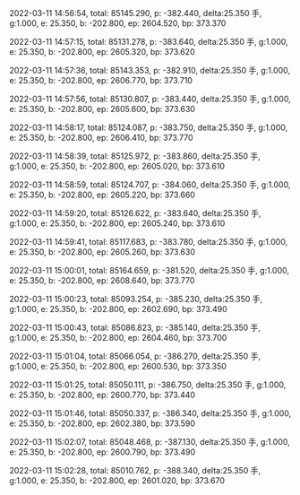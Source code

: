2022-03-11 14:56:54, total: 85145.290, p: -382.440, delta:25.350 手, g:1.000, e: 25.350, b: -202.800, ep: 2604.520, bp: 373.370

2022-03-11 14:57:15, total: 85131.278, p: -383.640, delta:25.350 手, g:1.000, e: 25.350, b: -202.800, ep: 2605.320, bp: 373.620

2022-03-11 14:57:36, total: 85143.353, p: -382.910, delta:25.350 手, g:1.000, e: 25.350, b: -202.800, ep: 2606.770, bp: 373.710

2022-03-11 14:57:56, total: 85130.807, p: -383.440, delta:25.350 手, g:1.000, e: 25.350, b: -202.800, ep: 2605.600, bp: 373.630

2022-03-11 14:58:17, total: 85124.087, p: -383.750, delta:25.350 手, g:1.000, e: 25.350, b: -202.800, ep: 2606.410, bp: 373.770

2022-03-11 14:58:39, total: 85125.972, p: -383.860, delta:25.350 手, g:1.000, e: 25.350, b: -202.800, ep: 2605.020, bp: 373.610

2022-03-11 14:58:59, total: 85124.707, p: -384.060, delta:25.350 手, g:1.000, e: 25.350, b: -202.800, ep: 2605.220, bp: 373.660

2022-03-11 14:59:20, total: 85126.622, p: -383.640, delta:25.350 手, g:1.000, e: 25.350, b: -202.800, ep: 2605.240, bp: 373.610

2022-03-11 14:59:41, total: 85117.683, p: -383.780, delta:25.350 手, g:1.000, e: 25.350, b: -202.800, ep: 2605.260, bp: 373.630

2022-03-11 15:00:01, total: 85164.659, p: -381.520, delta:25.350 手, g:1.000, e: 25.350, b: -202.800, ep: 2608.640, bp: 373.770

2022-03-11 15:00:23, total: 85093.254, p: -385.230, delta:25.350 手, g:1.000, e: 25.350, b: -202.800, ep: 2602.690, bp: 373.490

2022-03-11 15:00:43, total: 85086.823, p: -385.140, delta:25.350 手, g:1.000, e: 25.350, b: -202.800, ep: 2604.460, bp: 373.700

2022-03-11 15:01:04, total: 85066.054, p: -386.270, delta:25.350 手, g:1.000, e: 25.350, b: -202.800, ep: 2600.530, bp: 373.350

2022-03-11 15:01:25, total: 85050.111, p: -386.750, delta:25.350 手, g:1.000, e: 25.350, b: -202.800, ep: 2600.770, bp: 373.440

2022-03-11 15:01:46, total: 85050.337, p: -386.340, delta:25.350 手, g:1.000, e: 25.350, b: -202.800, ep: 2602.380, bp: 373.590

2022-03-11 15:02:07, total: 85048.468, p: -387.130, delta:25.350 手, g:1.000, e: 25.350, b: -202.800, ep: 2600.790, bp: 373.490

2022-03-11 15:02:28, total: 85010.762, p: -388.340, delta:25.350 手, g:1.000, e: 25.350, b: -202.800, ep: 2601.020, bp: 373.670
